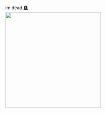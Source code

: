 im dead
🪦
<br/>
<img src="https://media.tenor.com/INWZc-XWx2AAAAAM/skeleton-berserk.gif" width="300" height="300" />
